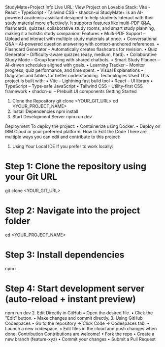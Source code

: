 StudyMate+Project Info
Live URL: View Project on Lovable
Stack: Vite - React - TypeScript - Tailwind CSS - shadcn-ui
StudyMate+ is an AI-powered academic assistant designed to help students interact with their study material more effectively. It supports features like multi-PDF Q&A, flashcards, quizzes, collaborative study rooms, and smart study planning, making it a holistic study companion.
Features
•	Multi-PDF Support – Upload and interact with multiple study materials at once.
•	Conversational Q&A – AI-powered question answering with context-anchored references.
•	Flashcard Generator – Automatically creates flashcards for revision.
•	Quiz Generator – Difficulty-aware quizzes (easy, medium, hard).
•	Collaborative Study Mode – Group learning with shared chatbots.
•	Smart Study Planner – AI-driven schedules aligned with goals.
•	Learning Tracker – Monitor progress, quiz performance, and time spent.
•	Visual Explanations – Diagrams and tables for better understanding.
Technologies Used
This project is built with:
•	Vite – Lightning fast build tool
•	React – UI library
•	TypeScript – Type-safe JavaScript
•	Tailwind CSS – Utility-first CSS framework
•	shadcn-ui – Prebuilt UI components
Getting Started
1. Clone the Repository
git clone <YOUR_GIT_URL>
cd <YOUR_PROJECT_NAME>
2. Install Dependencies
npm install
3. Start Development Server
npm run dev

Deployment
To deploy the project:
•	Containerize using Docker.
•	Deploy on IBM Cloud or your preferred platform.
How to Edit the Code
There are multiple ways you can edit and contribute to this project:
1. Using Your Local IDE
If you prefer to work locally:
# Step 1: Clone the repository using your Git URL
git clone <YOUR_GIT_URL>

# Step 2: Navigate into the project folder
cd <YOUR_PROJECT_NAME>

# Step 3: Install dependencies
npm i

# Step 4: Start development server (auto-reload + instant preview)
npm run dev
2. Edit Directly in GitHub
•	Open the desired file.
•	Click the "Edit" button.
•	Make changes and commit directly.
3. Using GitHub Codespaces
•	Go to the repository → Click Code → Codespaces tab.
•	Launch a new codespace.
•	Edit files in the cloud and push changes when done.
Contribution
Contributions are welcome!
•	Fork the repo
•	Create a new branch (feature-xyz)
•	Commit your changes
•	Submit a Pull Request